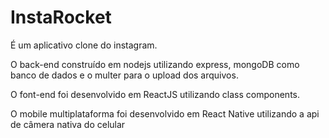 # InstaRocket

É um aplicativo clone do instagram.

O back-end construído em nodejs utilizando express, mongoDB como banco de dados e o multer para o upload dos arquivos.

O font-end foi desenvolvido em ReactJS utilizando class components.

O mobile multiplataforma foi desenvolvido em React Native utilizando a api de câmera nativa do celular

